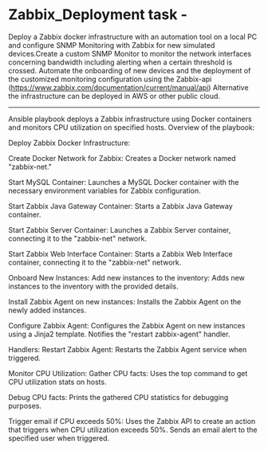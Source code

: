# Zabbix_Deployment task - 
Deploy a Zabbix docker infrastructure with an automation tool on a local PC and configure SNMP
Monitoring with Zabbix for new simulated devices.Create a custom SNMP Monitor to monitor the
network interfaces concerning bandwidth including alerting when a certain threshold is crossed.
Automate the onboarding of new devices and the deployment of the customized monitoring
configuration using the Zabbix-api (https://www.zabbix.com/documentation/current/manual/api)
Alternative the infrastructure can be deployed in AWS or other public cloud.

-----------------------------------------------------------------------------------------------------------------
Ansible playbook deploys a Zabbix infrastructure using Docker containers and monitors CPU utilization on specified hosts. Overview of the playbook:

Deploy Zabbix Docker Infrastructure:

Create Docker Network for Zabbix:
Creates a Docker network named "zabbix-net."

Start MySQL Container:
Launches a MySQL Docker container with the necessary environment variables for Zabbix configuration.

Start Zabbix Java Gateway Container:
Starts a Zabbix Java Gateway container.

Start Zabbix Server Container:
Launches a Zabbix Server container, connecting it to the "zabbix-net" network.

Start Zabbix Web Interface Container:
Starts a Zabbix Web Interface container, connecting it to the "zabbix-net" network.

Onboard New Instances:
Add new instances to the inventory:
Adds new instances to the inventory with the provided details.

Install Zabbix Agent on new instances:
Installs the Zabbix Agent on the newly added instances.

Configure Zabbix Agent:
Configures the Zabbix Agent on new instances using a Jinja2 template.
Notifies the "restart zabbix-agent" handler.

Handlers:
Restart Zabbix Agent:
Restarts the Zabbix Agent service when triggered.

Monitor CPU Utilization:
Gather CPU facts:
Uses the top command to get CPU utilization stats on hosts.

Debug CPU facts:
Prints the gathered CPU statistics for debugging purposes.

Trigger email if CPU exceeds 50%:
Uses the Zabbix API to create an action that triggers when CPU utilization exceeds 50%.
Sends an email alert to the specified user when triggered.

